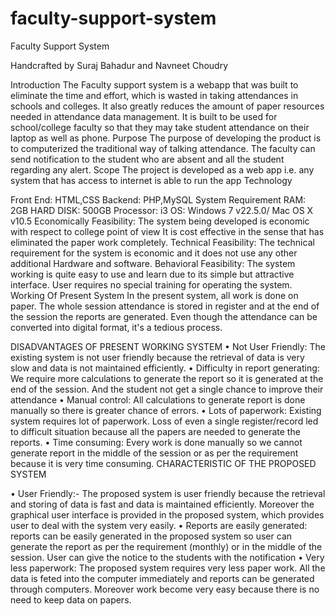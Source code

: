 # faculty-support-system
  
 
Faculty Support System


Handcrafted by Suraj Bahadur and Navneet Choudry


Introduction
The Faculty support system is a webapp that was built to eliminate the time and effort, which is wasted in taking attendances in schools and colleges. It also greatly reduces the amount of paper resources needed in attendance data management.
 It is built to be used for school/college faculty so that they may take student attendance on their laptop as well as phone.
Purpose
The purpose of developing the product is to computerized the traditional way of talking attendance.
 The faculty can send notification to the student who are absent and all the student regarding any alert.
Scope
The project is developed as a web app i.e. any system that has access to internet is able to run the app
Technology 

Front End: HTML,CSS
Backend: PHP,MySQL
System Requirement
 	RAM: 2GB
HARD DISK: 500GB
Processor: i3
OS: Windows 7 v22.5.0/ Mac OS X v10.5
Economically Feasibility: 
The system being developed is economic with respect to college point of view It is cost effective in the sense that has eliminated the paper work completely. 
Technical Feasibility: 
The technical requirement for the system is economic and it does not use any other additional Hardware and software. 
Behavioral Feasibility: 
	The system working is quite easy to use and learn due to its simple but attractive interface. User requires no special training for operating the system. 
Working Of Present System
	In the present system, all work is done on paper. The whole session attendance is stored in register and at the end of the session the reports are generated. Even though the attendance can be converted into digital format, it's a tedious process.

DISADVANTAGES OF PRESENT WORKING SYSTEM 
	• Not User Friendly: The existing system is not user friendly because the retrieval of data is very slow and data is not maintained efficiently. 
• Difficulty in report generating: We require more calculations to generate the report so it is generated at the end of the session. And the student not get a single chance to improve their attendance
 • Manual control: All calculations to generate report is done manually so there is greater chance of errors. 
• Lots of paperwork: Existing system requires lot of paperwork. Loss of even a single register/record led to difficult situation because all the papers are needed to generate the reports. 
• Time consuming: Every work is done manually so we cannot generate report in the middle of the session or as per the requirement because it is very time consuming. 
CHARACTERISTIC OF THE PROPOSED SYSTEM

• User Friendly:- The proposed system is user friendly because the retrieval and storing of data is fast and data is maintained efficiently. Moreover the graphical user interface is provided in the proposed system, which provides user to deal with the system very easily. 
• Reports are easily generated: reports can be easily generated in the proposed system so user can generate the report as per the requirement (monthly) or in the middle of the session. User can give the notice to the students with the notification
 • Very less paperwork: The proposed system requires very less paper work. All the data is feted into the computer immediately and reports can be generated through computers. Moreover work become very easy because there is no need to keep data on papers. 
